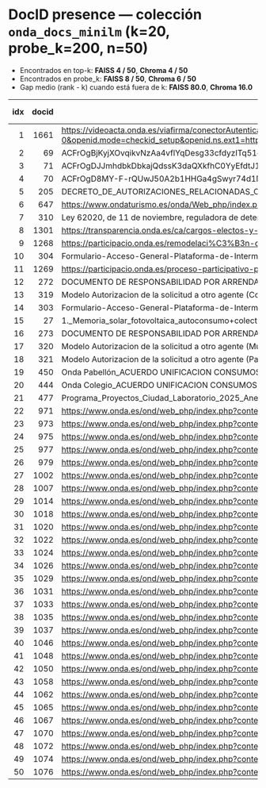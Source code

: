 # DocID presence — colección `onda_docs_minilm` (k=20, probe_k=200, n=50)

- Encontrados en top-k: **FAISS 4 / 50**, **Chroma 4 / 50**
- Encontrados en probe_k: **FAISS 8 / 50**, **Chroma 6 / 50**
- Gap medio (rank - k) cuando está fuera de k: **FAISS 80.0**, **Chroma 16.0**

idx | docid | query | FAISS rank@k | FAISS rank@probe | gap | Chroma rank@k | Chroma rank@probe | gap
---:|---:|---|---:|---:|---:|---:|---:|---:
1 | 1661 | https://videoacta.onda.es/viafirma/conectorAutenticacionOpenId?openid.identity=https%3A%2F%2Fvideoacta.onda.es%2Fviafirma%2Fpip%2F39B9937866DE043F5BFB1A461771BB21&openid.return_to=https%3A%2F%2Fvideoacta.onda.es%2Fviafirma%2FtestAuthentication%3Fopenid.rpnonce%3D2025-09-05T01%253A10%253A15Z0%26openid.rpsig%3DxGjvCE9F0kiHJzEL%252BRsnHD72%252BG66Ia22nmfuru9Mrjc%253D&openid.trust_root=https%3A%2F%2Fvideoacta.onda.es%2Fviafirma%2FtestAuthentication&openid.assoc_handle=1754839189746-0&openid.mode=checkid_setup&openid.ns.ext1=http%3A%2F%2Fopenid.net%2Fsrv%2Fax%2F1.0&openid.ext1.mode=fetch_request&openid.ext1.type.email=http%3A%2F%2Fschema.openid.net%2Fcontact%2Femail&openid.ext1.type.firstName=http%3A%2F%2Fopenid.net%2Fschema%2FnamePerson%2Ffirst&openid.ext1.type.lastName=http%3A%2F%2Fopenid.net%2Fschema%2FnamePerson%2Flast&openid.ext1.type.numberUserId=http%3A%2F%2Fwww.viavansi.com%2Fschema%2Fperson%2FnumberId&openid.ext1.type.caName=http%3A%2F%2Fwww.viavansi.com%2Fschema%2Fcertificate%2FcaName&openid.ext1.type.oids=http%3A%2F%2Fwww.viavansi.com%2Fschema%2Fcertificate%2Foid&openid.ext1.type.typeCertificate=http%3A%2F%2Fwww.viavansi.com%2Fschema%2Fcertificate%2Ftype&openid.ext1.required=email%2CfirstName%2ClastName%2CnumberUserId%2CcaName%2Coids%2CtypeCertificate | - | - | - | - | - | -
2 | 69 | ACFrOgBjKyjXOvqikvNzAa4vflYqDesg33cfdyzITq51eP_XFYMcfb12bmvoKg9zEk6oBf0ZqnM1w3pH23NhkPVN_6QcQ9vrtmsrfC-Tb2wqeLUXpZj58a4H41G9oUFkezmrcRgUI78D2UgnvkePbKX0HLRUd21m444TXiagZg==.pdf | - | - | - | - | - | -
3 | 71 | ACFrOgDJJmhdbkDbkajQdssK3daQXkfhC0YyEfdtJ14011fx2qMGeqAW_iTSiYlyzZY6ugfGNm-_QjtVtqtLqht36xadipiuNSGQ9_hCmfLpWILtKfuvHsM0favuUEZtjfIXs6frDIHsz1Kpm7ckQTPp5lD-5_a3Ug63mUTuPQ==.pdf | - | - | - | - | - | -
4 | 70 | ACFrOgD8MY-F-rQUwJ50A2b1HHGa4gSwyr74d1M9cUpHQd6nRevm04tbuQqmBI3oW3rf8XmrCw9dcpIxInImaSTXL64H8C2jahxwtRL65NP95rHdj1rg43G0YPsi8d4t22BsshUz_UpR7vgPoZ63.pdf | - | - | - | - | - | -
5 | 205 | DECRETO_DE_AUTORIZACIONES_RELACIONADAS_CON_EL_SISTEMA_DE_ACCESO_A_LOS_FICHEROS_MOVE_Y_PADRON_FACILITADOS_POR_LA_DGT_PARA_LA_GESTION_DEL_IVTM.pdf | 1 | 1 | - | 1 | 1 | -
6 | 647 | https://www.ondaturismo.es/onda/Web_php/index.php?contenido=subapartados_coconut&id_boto=272&title=rea-de-autocaravanas | - | - | - | - | - | -
7 | 310 | Ley 62020, de 11 de noviembre, reguladora de determinados aspectos de los servicios electrónicos de confianza.pdf | 2 | 2 | - | 2 | 2 | -
8 | 1301 | https://transparencia.onda.es/ca/cargos-electos-y-personas-que-ejercen-la-maxima-responsabilidad-de-las-entidades | - | - | - | - | - | -
9 | 1268 | https://participacio.onda.es/remodelaci%C3%B3n-de-las-escaleras-de-las-c/-doctor-g%C3%B3mez-ferrer-y-turia | - | - | - | - | - | -
10 | 304 | Formulario-Acceso-General-Plataforma-de-Intermediacion-de-Datos-ClienteSCSP-CLOUD-doc-20220412_signed.pdf | 12 | 12 | - | 11 | 13 | -
11 | 1269 | https://participacio.onda.es/proceso-participativo-para-atraer-fondos-europeos-en-materia-de-turismo | - | - | - | - | - | -
12 | 272 | DOCUMENTO DE RESPONSABILIDAD POR ARRENDAMIENTO DE LOCAL PARA CASAL DE UNA PEÃ_A (menores) (1).docx | - | 186 | 166 | - | - | -
13 | 319 | Modelo Autorizacion de la solicitud a otro agente (Colegio Monteblanco Onda)_F_signerdAlcaldesa.pdf | - | - | - | - | - | -
14 | 303 | Formulario-Acceso-General-Plataforma-de-Intermediacion-de-Datos-ClienteSCSP-CLOUD-doc-20220412.pdf | 2 | 2 | - | 1 | 1 | -
15 | 27 | 1._Memoria_solar_fotovoltaica_autoconsumo+colectivo_IVAUTF (COLEGIO MONTEBLANCO ONDA)_def+ayc.pdf | - | - | - | - | - | -
16 | 273 | DOCUMENTO DE RESPONSABILIDAD POR ARRENDAMIENTO DE LOCAL PARA CASAL DE UNA PEÃ_A (menores).docx | - | 143 | 123 | - | - | -
17 | 320 | Modelo Autorizacion de la solicitud a otro agente (Museo del Azulejo Onda) _signedAlcaldesa.pdf | - | - | - | - | - | -
18 | 321 | Modelo Autorizacion de la solicitud a otro agente (Pabellón Municipal Onda)_signedAlcaldesa.pdf | - | - | - | - | - | -
19 | 450 | Onda Pabellón_ACUERDO UNIFICACION CONSUMOS GENERACION CONECTADA RED INTERIOR CONSUMO (2).pdf | - | 47 | 27 | - | 48 | 28
20 | 444 | Onda Colegio_ACUERDO UNIFICACION CONSUMOS GENERACION CONECTADA RED INTERIOR CONSUMO (2).pdf | - | 24 | 4 | - | 24 | 4
21 | 477 | Programa_Proyectos_Ciudad_Laboratorio_2025_Anexo_V_Memoria_de_solicitud_signed.pdf (1).pdf | - | - | - | - | - | -
22 | 971 | https://www.onda.es/ond/web_php/index.php?contenido=subapartados_woden&id_boto=534&lang=10 | - | - | - | - | - | -
23 | 973 | https://www.onda.es/ond/web_php/index.php?contenido=subapartados_woden&id_boto=493&lang=10 | - | - | - | - | - | -
24 | 975 | https://www.onda.es/ond/web_php/index.php?contenido=subapartados_woden&id_boto=545&lang=10 | - | - | - | - | - | -
25 | 977 | https://www.onda.es/ond/web_php/index.php?contenido=subapartados_woden&id_boto=136&lang=10 | - | - | - | - | - | -
26 | 979 | https://www.onda.es/ond/web_php/index.php?contenido=subapartados_woden&id_boto=321&lang=10 | - | - | - | - | - | -
27 | 1002 | https://www.onda.es/ond/web_php/index.php?contenido=subapartados_woden&id_boto=556&lang=10 | - | - | - | - | - | -
28 | 1007 | https://www.onda.es/ond/web_php/index.php?contenido=subapartados_woden&id_boto=532&lang=10 | - | - | - | - | - | -
29 | 1014 | https://www.onda.es/ond/web_php/index.php?contenido=subapartados_woden&id_boto=617&lang=10 | - | - | - | - | - | -
30 | 1018 | https://www.onda.es/ond/web_php/index.php?contenido=subapartados_woden&id_boto=533&lang=10 | - | - | - | - | - | -
31 | 1020 | https://www.onda.es/ond/web_php/index.php?contenido=subapartados_woden&id_boto=487&lang=10 | - | - | - | - | - | -
32 | 1022 | https://www.onda.es/ond/web_php/index.php?contenido=subapartados_woden&id_boto=143&lang=10 | - | - | - | - | - | -
33 | 1024 | https://www.onda.es/ond/web_php/index.php?contenido=subapartados_woden&id_boto=622&lang=10 | - | - | - | - | - | -
34 | 1026 | https://www.onda.es/ond/web_php/index.php?contenido=subapartados_woden&id_boto=319&lang=10 | - | - | - | - | - | -
35 | 1029 | https://www.onda.es/ond/web_php/index.php?contenido=subapartados_woden&id_boto=331&lang=10 | - | - | - | - | - | -
36 | 1031 | https://www.onda.es/ond/web_php/index.php?contenido=subapartados_woden&id_boto=144&lang=10 | - | - | - | - | - | -
37 | 1033 | https://www.onda.es/ond/web_php/index.php?contenido=subapartados_woden&id_boto=179&lang=10 | - | - | - | - | - | -
38 | 1035 | https://www.onda.es/ond/web_php/index.php?contenido=subapartados_woden&id_boto=157&lang=10 | - | - | - | - | - | -
39 | 1037 | https://www.onda.es/ond/web_php/index.php?contenido=subapartados_woden&id_boto=149&lang=10 | - | - | - | - | - | -
40 | 1046 | https://www.onda.es/ond/web_php/index.php?contenido=subapartados_woden&id_boto=151&lang=10 | - | - | - | - | - | -
41 | 1048 | https://www.onda.es/ond/web_php/index.php?contenido=subapartados_woden&id_boto=148&lang=10 | - | - | - | - | - | -
42 | 1050 | https://www.onda.es/ond/web_php/index.php?contenido=subapartados_woden&id_boto=159&lang=10 | - | - | - | - | - | -
43 | 1058 | https://www.onda.es/ond/web_php/index.php?contenido=subapartados_woden&id_boto=320&lang=10 | - | - | - | - | - | -
44 | 1062 | https://www.onda.es/ond/web_php/index.php?contenido=subapartados_woden&id_boto=153&lang=10 | - | - | - | - | - | -
45 | 1065 | https://www.onda.es/ond/web_php/index.php?contenido=subapartados_woden&id_boto=330&lang=10 | - | - | - | - | - | -
46 | 1067 | https://www.onda.es/ond/web_php/index.php?contenido=subapartados_woden&id_boto=152&lang=10 | - | - | - | - | - | -
47 | 1070 | https://www.onda.es/ond/web_php/index.php?contenido=subapartados_woden&id_boto=338&lang=10 | - | - | - | - | - | -
48 | 1072 | https://www.onda.es/ond/web_php/index.php?contenido=subapartados_woden&id_boto=154&lang=10 | - | - | - | - | - | -
49 | 1074 | https://www.onda.es/ond/web_php/index.php?contenido=subapartados_woden&id_boto=155&lang=10 | - | - | - | - | - | -
50 | 1076 | https://www.onda.es/ond/web_php/index.php?contenido=subapartados_woden&id_boto=160&lang=10 | - | - | - | - | - | -
